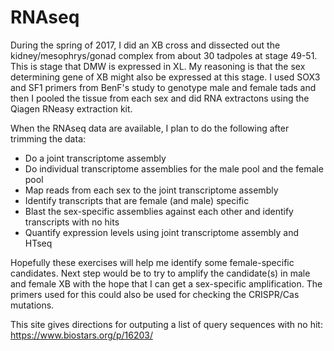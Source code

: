# RNAseq

During the spring of 2017, I did an XB cross and dissected out the kidney/mesophrys/gonad complex from about 30 tadpoles at stage 49-51. This is stage that DMW is expressed in XL.  My reasoning is that the sex determining gene of XB might also be expressed at this stage.  I used SOX3 and SF1 primers from BenF's study to genotype male and female tads and then I pooled the tissue from each sex and did RNA extractons using the Qiagen RNeasy extraction kit. 

When the RNAseq data are available, I plan to do the following after trimming the data: 
* Do a joint transcriptome assembly
* Do individual transcriptome assemblies for the male pool and the female pool
* Map reads from each sex to the joint transcriptome assembly
* Identify transcripts that are female (and male) specific
* Blast the sex-specific assemblies against each other and identify transcripts with no hits
* Quantify expression levels using joint transcriptome assembly and HTseq

Hopefully these exercises will help me identify some female-specific candidates. Next step would be to try to amplify the candidate(s) in male and female XB with the hope that I can get a sex-specific amplification. The primers used for this could also be used for checking the CRISPR/Cas mutations.

This site gives directions for outputing a list of query sequences with no hit: https://www.biostars.org/p/16203/


